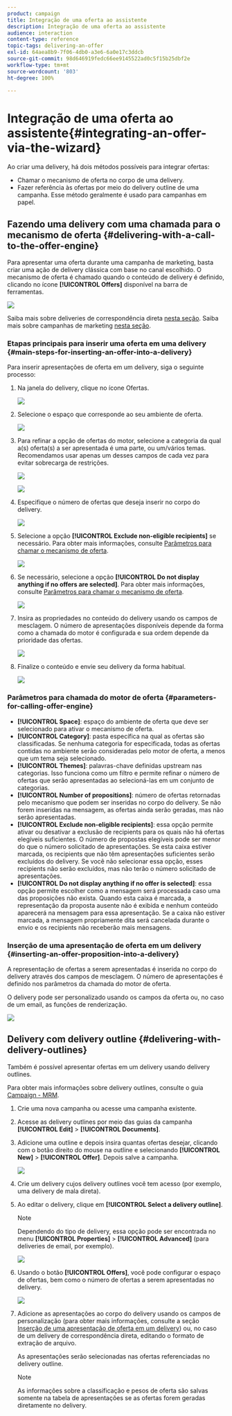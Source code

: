 ```yaml
---
product: campaign
title: Integração de uma oferta ao assistente
description: Integração de uma oferta ao assistente
audience: interaction
content-type: reference
topic-tags: delivering-an-offer
exl-id: 64aea8b9-7f06-4db0-a3e6-6a0e17c3ddcb
source-git-commit: 98d646919fedc66ee9145522ad0c5f15b25dbf2e
workflow-type: tm+mt
source-wordcount: '803'
ht-degree: 100%

---
```


# Integração de uma oferta ao assistente{#integrating-an-offer-via-the-wizard}

Ao criar uma delivery, há dois métodos possíveis para integrar ofertas:

* Chamar o mecanismo de oferta no corpo de uma delivery.
* Fazer referência às ofertas por meio do delivery outline de uma campanha. Esse método geralmente é usado para campanhas em papel.

## Fazendo uma delivery com uma chamada para o mecanismo de oferta {#delivering-with-a-call-to-the-offer-engine}

Para apresentar uma oferta durante uma campanha de marketing, basta criar uma ação de delivery clássica com base no canal escolhido. O mecanismo de oferta é chamado quando o conteúdo de delivery é definido, clicando no ícone **[!UICONTROL Offers]** disponível na barra de ferramentas.

![](assets/offer_delivery_009.png)

Saiba mais sobre deliveries de correspondência direta [nesta seção](../../delivery/using/about-direct-mail-channel.md). Saiba mais sobre campanhas de marketing [nesta seção](../../campaign/using/setting-up-marketing-campaigns.md).

### Etapas principais para inserir uma oferta em uma delivery {#main-steps-for-inserting-an-offer-into-a-delivery}

Para inserir apresentações de oferta em um delivery, siga o seguinte processo:

1. Na janela do delivery, clique no ícone Ofertas.

   ![](assets/offer_delivery_001.png)

1. Selecione o espaço que corresponde ao seu ambiente de oferta.

   ![](assets/offer_delivery_002.png)

1. Para refinar a opção de ofertas do motor, selecione a categoria da qual a(s) oferta(s) a ser apresentada é uma parte, ou um/vários temas. Recomendamos usar apenas um desses campos de cada vez para evitar sobrecarga de restrições.

   ![](assets/offer_delivery_003.png)

   ![](assets/offer_delivery_004.png)

1. Especifique o número de ofertas que deseja inserir no corpo do delivery.

   ![](assets/offer_delivery_005.png)

1. Selecione a opção **[!UICONTROL Exclude non-eligible recipients]** se necessário. Para obter mais informações, consulte [Parâmetros para chamar o mecanismo de oferta](#parameters-for-calling-offer-engine).

   ![](assets/offer_delivery_006.png)

1. Se necessário, selecione a opção **[!UICONTROL Do not display anything if no offers are selected]**. Para obter mais informações, consulte [Parâmetros para chamar o mecanismo de oferta](#parameters-for-calling-offer-engine).

   ![](assets/offer_delivery_007.png)

1. Insira as propriedades no conteúdo do delivery usando os campos de mesclagem. O número de apresentações disponíveis depende da forma como a chamada do motor é configurada e sua ordem depende da prioridade das ofertas.

   ![](assets/offer_delivery_008.png)

1. Finalize o conteúdo e envie seu delivery da forma habitual.

   ![](assets/offer_delivery_010.png)

### Parâmetros para chamada do motor de oferta {#parameters-for-calling-offer-engine}

* **[!UICONTROL Space]**: espaço do ambiente de oferta que deve ser selecionado para ativar o mecanismo de oferta.
* **[!UICONTROL Category]**: pasta específica na qual as ofertas são classificadas. Se nenhuma categoria for especificada, todas as ofertas contidas no ambiente serão consideradas pelo motor de oferta, a menos que um tema seja selecionado.
* **[!UICONTROL Themes]**: palavras-chave definidas upstream nas categorias. Isso funciona como um filtro e permite refinar o número de ofertas que serão apresentadas ao selecioná-las em um conjunto de categorias.
* **[!UICONTROL Number of propositions]**: número de ofertas retornadas pelo mecanismo que podem ser inseridas no corpo do delivery. Se não forem inseridas na mensagem, as ofertas ainda serão geradas, mas não serão apresentadas.
* **[!UICONTROL Exclude non-eligible recipients]**: essa opção permite ativar ou desativar a exclusão de recipients para os quais não há ofertas elegíveis suficientes. O número de propostas elegíveis pode ser menor do que o número solicitado de apresentações. Se esta caixa estiver marcada, os recipients que não têm apresentações suficientes serão excluídos do delivery. Se você não selecionar essa opção, esses recipients não serão excluídos, mas não terão o número solicitado de apresentações.
* **[!UICONTROL Do not display anything if no offer is selected]**: essa opção permite escolher como a mensagem será processada caso uma das proposições não exista. Quando esta caixa é marcada, a representação da proposta ausente não é exibida e nenhum conteúdo aparecerá na mensagem para essa apresentação. Se a caixa não estiver marcada, a mensagem propriamente dita será cancelada durante o envio e os recipients não receberão mais mensagens.

### Inserção de uma apresentação de oferta em um delivery {#inserting-an-offer-proposition-into-a-delivery}

A representação de ofertas a serem apresentadas é inserida no corpo do delivery através dos campos de mesclagem. O número de apresentações é definido nos parâmetros da chamada do motor de oferta.

O delivery pode ser personalizado usando os campos da oferta ou, no caso de um email, as funções de renderização.

![](assets/offer_delivery_011.png)

## Delivery com delivery outline {#delivering-with-delivery-outlines}

Também é possível apresentar ofertas em um delivery usando delivery outlines.

Para obter mais informações sobre delivery outlines, consulte o guia [Campaign - MRM](../../campaign/using/marketing-campaign-deliveries.md#associating-and-structuring-resources-linked-via-a-delivery-outline).

1. Crie uma nova campanha ou acesse uma campanha existente.
1. Acesse as delivery outlines por meio das guias da campanha **[!UICONTROL Edit]** > **[!UICONTROL Documents]**.
1. Adicione uma outline e depois insira quantas ofertas desejar, clicando com o botão direito do mouse na outline e selecionando **[!UICONTROL New]** > **[!UICONTROL Offer]**. Depois salve a campanha.

   ![](assets/int_compo_offre1.png)

1. Crie um delivery cujos delivery outlines você tem acesso (por exemplo, uma delivery de mala direta).
1. Ao editar o delivery, clique em **[!UICONTROL Select a delivery outline]**.

   >[!NOTE]
   >
   >Dependendo do tipo de delivery, essa opção pode ser encontrada no menu **[!UICONTROL Properties]** > **[!UICONTROL Advanced]** (para deliveries de email, por exemplo).

   ![](assets/int_compo_offre2.png)

1. Usando o botão **[!UICONTROL Offers]**, você pode configurar o espaço de ofertas, bem como o número de ofertas a serem apresentadas no delivery.

   ![](assets/int_compo_offre3.png)

1. Adicione as apresentações ao corpo do delivery usando os campos de personalização (para obter mais informações, consulte a seção [Inserção de uma apresentação de oferta em um delivery](#inserting-an-offer-proposition-into-a-delivery)) ou, no caso de um delivery de correspondência direta, editando o formato de extração de arquivo.

   As apresentações serão selecionadas nas ofertas referenciadas no delivery outline.

   >[!NOTE]
   >
   >As informações sobre a classificação e pesos de oferta são salvas somente na tabela de apresentações se as ofertas forem geradas diretamente no delivery.
